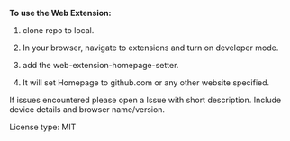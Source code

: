 **To use the Web Extension:**

1) clone repo to local.

2) In your browser, navigate to extensions and turn on developer mode.

3) add the web-extension-homepage-setter.

4) It will set Homepage to github.com or any other website specified.

If issues encountered please open a Issue with short description.
Include device details and browser name/version.

License type: MIT